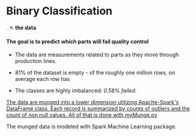 # __Binary Classification__

[<img src="img/logo.png" style="width: 5px;"/>](https://www.kaggle.com/c/bosch-production-line-performance/data) ↖  __the data__

#### The goal is to predict which parts will fail quality control
- The data are measurements related to parts as they move through production lines.

- 81% of the dataset is empty - of the roughly one million rows, on average each row has
- The classes are highly imbalanced: *0.58% failed.*

[The data are munged into a lower dimension utilizing Apache-Spark's DataFrame class. Each record is summarized by counts of outliers and the count of non null values. All of that is done with myMunge.py](src/myMunge.py)

The munged data is modeled with Spark Machine Learning package.
